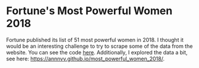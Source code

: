 # Fortune's Most Powerful Women 2018

Fortune published its list of 51 most powerful women in 2018. I thought it would be an interesting challenge to try to scrape some of the data from the website. You can see the code [here](https://github.com/annnvv/most_powerful_women_2018/blob/master/scripts/webscrape_fortune.R).
Additionally, I explored the data a bit, see here: https://annnvv.github.io/most_powerful_women_2018/.
